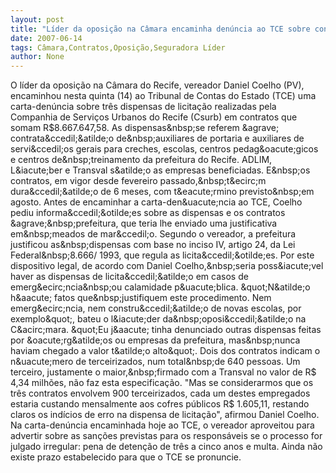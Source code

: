 ```yaml
---
layout: post
title: "Líder da oposição na Câmara encaminha denúncia ao TCE sobre contratos da Csurb"
date: 2007-06-14
tags: Câmara,Contratos,Oposição,Seguradora Líder
author: None
---
```

O l&iacute;der da oposi&ccedil;&atilde;o na C&acirc;mara do Recife, vereador Daniel&nbsp;Coelho (PV), encaminhou nesta quinta (14) ao Tribunal de Contas&nbsp;do Estado (TCE) uma carta-den&uacute;ncia sobre tr&ecirc;s dispensas de&nbsp;licita&ccedil;&atilde;o realizadas pela Companhia de Servi&ccedil;os Urbanos do&nbsp;Recife (Csurb) em contratos que somam R$8.667.647,58.
As dispensas&nbsp;se referem &agrave; contrata&ccedil;&atilde;o de&nbsp;auxiliares de portaria e auxiliares de servi&ccedil;os gerais para creches, escolas, centros pedag&oacute;gicos e centros de&nbsp;treinamento da prefeitura do Recife. ADLIM, L&iacute;ber e Transval s&atilde;o as empresas beneficiadas. E&nbsp;os contratos, em vigor desde fevereiro passado,&nbsp;t&ecirc;m dura&ccedil;&atilde;o de 6 meses, com t&eacute;rmino previsto&nbsp;em agosto. 
Antes de encaminhar a carta-den&uacute;ncia ao TCE, Coelho pediu informa&ccedil;&otilde;es sobre as dispensas e os contratos &agrave;&nbsp;prefeitura, que teria lhe enviado uma justificativa em&nbsp;meados de mar&ccedil;o.
Segundo o vereador, a prefeitura justificou as&nbsp;dispensas com base no inciso IV, artigo 24, da Lei Federal&nbsp;8.666/ 1993, que regula as licita&ccedil;&otilde;es. 
Por este dispositivo legal, de acordo com Daniel Coelho,&nbsp;seria poss&iacute;vel haver as dispensas de licita&ccedil;&atilde;o em casos de emerg&ecirc;ncia&nbsp;ou calamidade p&uacute;blica.
&quot;N&atilde;o h&aacute; fatos que&nbsp;justifiquem este procedimento. Nem emerg&ecirc;ncia, nem constru&ccedil;&atilde;o de novas escolas, por exemplo&quot;, bateu o l&iacute;der da&nbsp;oposi&ccedil;&atilde;o na C&acirc;mara. &quot;Eu j&aacute; tinha denunciado outras dispensas feitas por &oacute;rg&atilde;os ou empresas da prefeitura, mas&nbsp;nunca haviam chegado a valor t&atilde;o alto&quot;.
Dois dos contratos indicam o n&uacute;mero de terceirizados, num total&nbsp;de 640 pessoas. Um terceiro, justamente o maior,&nbsp;firmado com a Transval no valor de R$ 4,34 milh&otilde;es, n&atilde;o&nbsp;faz&nbsp;esta especifica&ccedil;&atilde;o. 
&quot;Mas se considerarmos que os tr&ecirc;s contratos envolvem 900&nbsp;terceirizados, cada um destes empregados estaria custando&nbsp;mensalmente aos cofres p&uacute;blicos R$ 1.605,11, restando claros os ind&iacute;cios de erro na dispensa de licita&ccedil;&atilde;o&quot;,&nbsp;afirmou Daniel Coelho.
Na carta-den&uacute;ncia encaminhada hoje ao TCE, o vereador&nbsp;aproveitou para advertir sobre as san&ccedil;&otilde;es previstas para os respons&aacute;veis se o processo for julgado irregular: pena de&nbsp;deten&ccedil;&atilde;o de tr&ecirc;s a cinco anos e multa. 
Ainda n&atilde;o existe prazo estabelecido para que o TCE se pronuncie. 